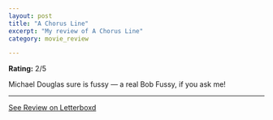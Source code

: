 ```yaml
---
layout: post
title: "A Chorus Line"
excerpt: "My review of A Chorus Line"
category: movie_review

---
```


**Rating:** 2/5

Michael Douglas sure is fussy — a real Bob Fussy, if you ask me!

<hr>

[See Review on Letterboxd](https://boxd.it/7aAii1)
